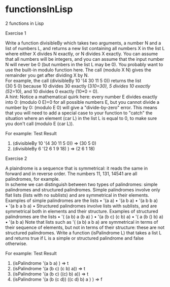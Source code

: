 # functionsInLisp
2 functions in Lisp

Exercise 1

Write a function divisibleBy which takes two arguments, a number N and a list of numbers L,  and returns a new list containing all numbers X in the list L where either X divides N exactly, or N divides X exactly.  You can assume that all numbers will be integers, and you can assume that the input  number N will never be 0 (but numbers in the list L may be 0).
You probably want to use the built-in modulo function here.  The call (modulo X N) gives the remainder you get after dividing X by N.  
For example, the call 
(divisibleBy 10 '(4 30 11 5 0)) 
returns the list  
(30 5 0)
 because 10 divides 30 exactly  (3*10=30), 5 divides 10 exactly (5*2=10), and 10 divides 0 exactly (10*0 = 0).  
A hint:  Notice a mathematical quirk here:  every number E divides exactly into 0: (modulo 0 E)=0 for all possible numbers E, but you cannot divide a number by 0: (modulo E 0) will give a "divide-by-zero" error.   This means that you will need to add a special case to your function to "catch" the situation where an element (car L) in the list L is equal to 0, to make sure you don't call (modulo E (car L)).


For example:
Test	Result
1. (divisibleBy 10 '(4 30 11 5 0)) => (30 5 0)
2. (divisibleBy 6 '(2 6 1 9 18) ) =>	(2 6 1 18)

Exercise 2

A plaindrome is a sequence that is symmetrical: it reads the same in forward and in reverse order.  The numbers 11, 131, 14541 are all palindromes, for example.   
In scheme we can distinguish between two types of palindromes: simple palindromes and structured palindromes.   Simple palindromes involve only flat lists (lists with no sublists) and are symmetrical in their elements.  Examples of simple palindromes are the lists
•	 '(a a)
•	 '(a b a) 
•	'(a b b a)  
•	'(a b a b a)
•	Structured palindromes involve lists with sublists, and are symmetrical both in elements and their structure.  Examples of structured palindromes are the lists
•	'( (a b) a (b a) ) 
•	  '(a (b c) (c b) a)
•	 '( a (b () b) a)
•	 '(a b a)
Note that lists such as '( (a b) a b a) are symmetrical in terms of their sequence of elements, but not in terms of their structure: these are not structured palindromes.
Write a function (isPalindrome L) that takes a list L and returns true if L is a simple or structured palindrome and false otherwise.   


For example:
Test	Result
1. (isPalindrome '(a b a) ) => t	
2. (isPalindrome  '(a (b c) (c b) a)) => t
3. (isPalindrome  '(a (b c) ((c) b) a)) =>	t
4. (isPalindrome '(a (b (c d)) ((c d) b) a ) ) => f




